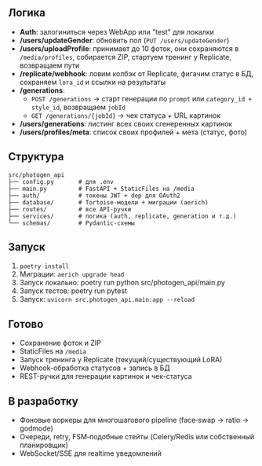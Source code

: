 ## Логика

- **Auth**: залогиниться через WebApp или "test" для локалки
- **/users/updateGender**: обновить пол (`PUT /users/updateGender`)
- **/users/uploadProfile**: принимает до 10 фоток, они сохраняются в `/media/profiles`, собирается ZIP, стартуем тренинг у Replicate, возвращаем пути
- **/replicate/webhook**: ловим колбэк от Replicate, фигачим статус в БД, сохраняем `lora_id` и ссылки на результаты
- **/generations**:
  - `POST /generations` -> старт генерации по `prompt` или `category_id + style_id`, возвращаем `jobId`
  - `GET /generations/{jobId}` -> чек статуса + URL картинок
- **/users/generations**: листинг всех своих сгенеренных картинок
- **/users/profiles/meta**: список своих профилей + мета (статус, фото)

## Структура

```
src/photogen_api
├── config.py       # для .env 
├── main.py         # FastAPI + StaticFiles на /media
├── auth/           # токены JWT + dep для OAuth2
├── database/       # Tortoise-модели + миграции (aerich)
├── routes/         # все API-ручки
├── services/       # логика (auth, replicate, generation и т.д.)
└── schemas/        # Pydantic-схемы
```

## Запуск

1. `poetry install`
2. Миграции: `aerich upgrade head`
3. Запуск локально: poetry run python src/photogen_api/main.py
4. Запуск тестов: poetry run pytest
5. Запуск: `uvicorn src.photogen_api.main:app --reload`

## Готово

- Сохранение фоток и ZIP
- StaticFiles на `/media`
- Запуск тренинга у Replicate (текущий/существующий LoRA)
- Webhook-обработка статусов + запись в БД
- REST-ручки для генерации картинок и чек-статуса

## В разработку

- Фоновые воркеры для многошагового pipeline (face‑swap -> ratio -> godmode)
- Очереди, retry, FSM‑подобные стейты (Celery/Redis или собственный планировщик)
- WebSocket/SSE для realtime уведомлений

